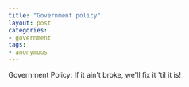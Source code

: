 ```yaml
---
title: "Government policy"
layout: post
categories:
- government
tags:
- anonymous
---
```


Government Policy: If it ain't broke, we'll fix it 'til it is!